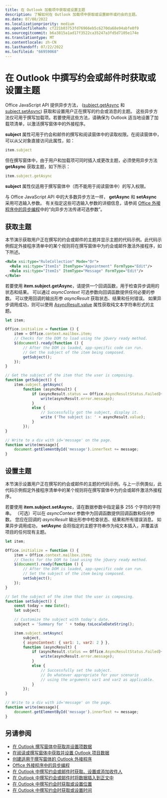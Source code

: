 ```yaml
---
title: 在 Outlook 加载项中获取或设置主题
description: 了解如何在 Outlook 加载项中获取或设置邮件或约会的主题。
ms.date: 07/08/2022
ms.localizationpriority: medium
ms.openlocfilehash: cf221b03753fd76966eb5c6270da68e94abfe0f9
ms.sourcegitcommit: b6a3815a1ad17f3522ca35247a3fd5d7105e174e
ms.translationtype: MT
ms.contentlocale: zh-CN
ms.lasthandoff: 07/22/2022
ms.locfileid: "66959068"
---
```

# <a name="get-or-set-the-subject-when-composing-an-appointment-or-message-in-outlook"></a>在 Outlook 中撰写约会或邮件时获取或设置主题

Office JavaScript API 提供异步方法， ([subject.getAsync](/javascript/api/outlook/office.subject#outlook-office-subject-getasync-member(1)) 和 [subject.setAsync](/javascript/api/outlook/office.subject#outlook-office-subject-setasync-member(1))) 获取和设置用户正在撰写的约会或消息的主题。 这些异步方法仅可用于撰写加载项。若要使用这些方法，请确保为 Outlook 适当地设置了加载项清单，以激活撰写窗体中的外接程序。

**subject** 属性可用于约会和邮件的撰写和阅读窗体中的读取权限。在阅读窗体中，可以从父对象直接访问此属性，如：

```js
item.subject
```

但在撰写窗体中，由于用户和加载项可同时插入或更改主题，必须使用异步方法 **getAsync** 获取主题，如下所示：

```js
item.subject.getAsync
```

**subject** 属性仅适用于撰写窗体中（而不能用于阅读窗体中）的写入权限。

与 Office JavaScript API 中的大多数异步方法一样， **getAsync** 和 **setAsync** 采用可选输入参数。 有关指定这些可选输入参数的详细信息，请参阅 [Office 外接程序中的异步编程](../develop/asynchronous-programming-in-office-add-ins.md)中的“向异步方法传递可选参数”。

## <a name="get-the-subject"></a>获取主题

本节演示获取用户正在撰写的约会或邮件的主题并显示主题的代码示例。此代码示例假定外接程序清单中的某个规则将在撰写窗体中为约会或邮件激活外接程序，如下所述。

```XML
<Rule xsi:type="RuleCollection" Mode="Or">
  <Rule xsi:type="ItemIs" ItemType="Appointment" FormType="Edit"/>
  <Rule xsi:type="ItemIs" ItemType="Message" FormType="Edit"/>
</Rule>
```

若要使用 **item.subject.getAsync**，请提供一个回调函数，用于检查异步调用的状态和结果。 可以通过  _asyncContext_ 可选参数向回调函数提供任何必要的参数。 可以使用回调的输出形参 _asyncResult_ 获取状态、结果和任何错误。 如果异步调用成功，则可以使用 [AsyncResult.value](/javascript/api/office/office.asyncresult#office-office-asyncresult-value-member) 属性获取纯文本字符串形式的主题。

```js
let item;

Office.initialize = function () {
    item = Office.context.mailbox.item;
    // Checks for the DOM to load using the jQuery ready method.
    $(document).ready(function () {
        // After the DOM is loaded, app-specific code can run.
        // Get the subject of the item being composed.
        getSubject();
    });
}

// Get the subject of the item that the user is composing.
function getSubject() {
    item.subject.getAsync(
        function (asyncResult) {
            if (asyncResult.status == Office.AsyncResultStatus.Failed){
                write(asyncResult.error.message);
            }
            else {
                // Successfully got the subject, display it.
                write ('The subject is: ' + asyncResult.value);
            }
        });
}

// Write to a div with id='message' on the page.
function write(message){
    document.getElementById('message').innerText += message; 
}
```

## <a name="set-the-subject"></a>设置主题

本节演示设置用户正在撰写的约会或邮件的主题的代码示例。与上一示例类似，此代码示例假定外接程序清单中的某个规则将在撰写窗体中为约会或邮件激活外接程序。

若要使用 **item.subject.setAsync**，请在数据参数中指定最多 255 个字符的字符串。 （可选）可以在  _asyncContext_ 参数中为回调函数提供回调函数和任何参数。 您应在回调的 _asyncResult_ 输出形参中检查状态、结果和所有错误消息。 如果异步调用成功， **setAsync** 会将指定的主题字符串作为纯文本插入，并覆盖该项目的任何现有主题。

```js
let item;

Office.initialize = function () {
    item = Office.context.mailbox.item;
    // Checks for the DOM to load using the jQuery ready method.
    $(document).ready(function () {
        // After the DOM is loaded, app-specific code can run.
        // Set the subject of the item being composed.
        setSubject();
    });
}

// Set the subject of the item that the user is composing.
function setSubject() {
    const today = new Date();
    let subject;

    // Customize the subject with today's date.
    subject = 'Summary for ' + today.toLocaleDateString();

    item.subject.setAsync(
        subject,
        { asyncContext: { var1: 1, var2: 2 } },
        function (asyncResult) {
            if (asyncResult.status == Office.AsyncResultStatus.Failed){
                write(asyncResult.error.message);
            }
            else {
                // Successfully set the subject.
                // Do whatever appropriate for your scenario
                // using the arguments var1 and var2 as applicable.
            }
        });
}

// Write to a div with id='message' on the page.
function write(message){
    document.getElementById('message').innerText += message; 
}
```

## <a name="see-also"></a>另请参阅

- [在 Outlook 撰写窗体中获取并设置项数据](get-and-set-item-data-in-a-compose-form.md)
- [在阅读或撰写窗体中获取并设置 Outlook 项目数据](item-data.md)
- [创建适用于撰写窗体的 Outlook 外接程序](compose-scenario.md)
- [Office 外接程序中的异步编程](../develop/asynchronous-programming-in-office-add-ins.md)
- [在 Outlook 中撰写约会或邮件时获取、设置或添加收件人](get-set-or-add-recipients.md)  
- [在 Outlook 中撰写约会或邮件时将数据插入到正文中](insert-data-in-the-body.md)
- [在 Outlook 中撰写约会时获取或设置位置](get-or-set-the-location-of-an-appointment.md)
- [在 Outlook 中撰写约会时获取或设置时间](get-or-set-the-time-of-an-appointment.md)
